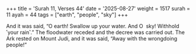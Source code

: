 +++
title = 'Surah 11, Verses 44'
date = '2025-08-27'
weight = 1517
surah = 11
ayah = 44
tags = ["earth", "people", "sky"]
+++

And it was said, “O earth! Swallow up your water. And O  sky! Withhold ˹your rain˺.” The floodwater receded and the decree was carried out. The Ark rested on Mount Judi, and it was said, “Away with the wrongdoing people!”